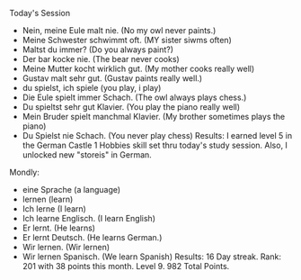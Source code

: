 Today's Session
* Nein, meine Eule malt nie. (No my owl never paints.)
* Meine Schwester schwimmt oft. (MY sister siwms often)
* Maltst du immer?  (Do you always paint?)
* Der bar kocke nie. (The bear never cooks)
* Meine Mutter kocht wirklich gut. (My mother cooks really well)
* Gustav malt sehr gut. (Gustav paints really well.)
* du spielst, ich spiele (you play, i play)
* Die Eule spielt immer Schach. (The owl always plays chess.)
* Du spieltst sehr gut Klavier. (You play the piano really well)
* Mein Bruder spielt manchmal Klavier. (My brother sometimes plays the piano)
* Du Spielst nie Schach. (You never play chess)
Results:  I earned level 5 in the German Castle 1 Hobbies skill set thru today's study session.  Also, I unlocked new "storeis" in German. 

Mondly: 
* eine Sprache (a language)
* lernen (learn)
* Ich lerne (I learn)
* Ich learne Englisch. (I learn English)
* Er lernt. (He learns)
* Er lernt Deutsch. (He learns German.)
* Wir lernen. (Wir lernen)
* Wir lernen Spanisch. (We learn Spanish)
Results: 16 Day streak. Rank: 201 with 38 points this month. Level 9. 982 Total Points. 
